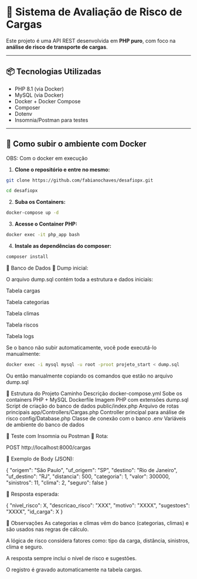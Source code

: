 # 🚚 Sistema de Avaliação de Risco de Cargas

Este projeto é uma API REST desenvolvida em **PHP puro**, com foco na **análise de risco de transporte de cargas**.

---

## 📦 Tecnologias Utilizadas

- PHP 8.1 (via Docker)
- MySQL (via Docker)
- Docker + Docker Compose
- Composer
- Dotenv
- Insomnia/Postman para testes

---

## 🐳 Como subir o ambiente com Docker

OBS: Com o docker em execução

1. **Clone o repositório e entre no mesmo:**

```bash
git clone https://github.com/fabianochaves/desafiopx.git
```

```bash
cd desafiopx
```

2. **Suba os Containers:**

```bash
docker-compose up -d
```

3. **Acesse o Container PHP:**
```bash
docker exec -it php_app bash
```

4. **Instale as dependências do composer:**
```bash
composer install
```

🧱 Banco de Dados
🔸 Dump inicial:

O arquivo dump.sql contém toda a estrutura e dados iniciais:

Tabela cargas

Tabela categorias

Tabela climas

Tabela riscos

Tabela logs

Se o banco não subir automaticamente, você pode executá-lo manualmente:
```bash
docker exec -i mysql mysql -u root -proot projeto_start < dump.sql
```

Ou então manualmente copiando os comandos que estão no arquivo dump.sql

🔧 Estrutura do Projeto
Caminho	Descrição
docker-compose.yml	Sobe os containers PHP + MySQL
Dockerfile	Imagem PHP com extensões
dump.sql	Script de criação do banco de dados
public/index.php	Arquivo de rotas principais
app/Controllers/Cargas.php	Controller principal para análise de risco
config/Database.php	Classe de conexão com o banco
.env	Variáveis de ambiente do banco de dados

🧪 Teste com Insomnia ou Postman
🔹 Rota:

POST http://localhost:8000/cargas

🔹 Exemplo de Body (JSON):

{
  "origem": "São Paulo",
  "uf_origem": "SP",
  "destino": "Rio de Janeiro",
  "uf_destino": "RJ",
  "distancia": 500,
  "categoria": 1,
  "valor": 300000,
  "sinistros": 11,
  "clima": 2,
  "seguro": false
}

🔹 Resposta esperada:

{
  "nivel_risco": X,
  "descricao_risco": "XXX",
  "motivo": "XXXX",
  "sugestoes": "XXXX",
  "id_carga": X
}

📌 Observações
As categorias e climas vêm do banco (categorias, climas) e são usados nas regras de cálculo.

A lógica de risco considera fatores como: tipo da carga, distância, sinistros, clima e seguro.

A resposta sempre inclui o nível de risco e sugestões.

O registro é gravado automaticamente na tabela cargas.
